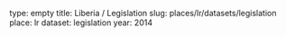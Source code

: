type: empty
title: Liberia / Legislation
slug: places/lr/datasets/legislation
place: lr
dataset: legislation
year: 2014

